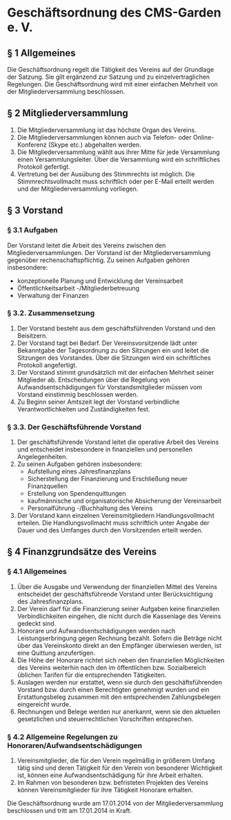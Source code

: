 # Geschäftsordnung des CMS-Garden e. V.

## § 1 Allgemeines

Die Geschäftsordnung regelt die Tätigkeit des Vereins auf der Grundlage der Satzung. Sie gilt ergänzend zur Satzung und zu einzelvertraglichen Regelungen. Die Geschäftsordnung wird mit einer einfachen Mehrheit von der Mitgliederversammlung beschlossen.

## § 2 Mitgliederversammlung

1. Die Mitgliederversammlung ist das höchste Organ des Vereins. 
2. Die Mitgliederversammlungen können auch via Telefon- oder Online-Konferenz (Skype etc.) abgehalten werden.
3. Die Mitgliederversammlung wählt aus ihrer Mitte für jede Versammlung einen Versammlungsleiter. Über die Versammlung wird ein schriftliches Protokoll gefertigt. 
4. Vertretung bei der Ausübung des Stimmrechts ist möglich. Die Stimmrechtsvollmacht muss schriftlich oder per E-Mail erteilt werden und der Mitgliederversammlung vorliegen. 

## § 3 Vorstand

### § 3.1 Aufgaben

Der Vorstand leitet die Arbeit des Vereins zwischen den Mitgliederversammlungen. Der Vorstand ist der Mitgliederversammlung gegenüber rechenschaftspflichtig. Zu seinen Aufgaben gehören insbesondere:

* konzeptionelle Planung und Entwicklung der Vereinsarbeit 
* Öffentlichkeitsarbeit -/Mitgliederbetreuung
* Verwaltung der Finanzen

### § 3.2. Zusammensetzung

1. Der Vorstand besteht aus dem geschäftsführenden Vorstand und den Beisitzern. 
2. Der Vorstand tagt bei Bedarf. Der Vereinsvorsitzende lädt unter Bekanntgabe der Tagesordnung zu den Sitzungen ein und leitet die Sitzungen des Vorstandes. Über die Sitzungen wird ein schriftliches Protokoll angefertigt. 
3. Der Vorstand stimmt grundsätzlich mit der einfachen Mehrheit seiner Mitglieder ab. Entscheidungen über die Regelung von Aufwandsentschädigungen für Vorstandsmitglieder müssen vom Vorstand einstimmig beschlossen werden. 
4. Zu Beginn seiner Amtszeit legt der Vorstand verbindliche Verantwortlichkeiten und Zuständigkeiten fest.

### § 3.3. Der Geschäftsführende Vorstand

1. Der geschäftsführende Vorstand leitet die operative Arbeit des Vereins und entscheidet insbesondere in finanziellen und personellen Angelegenheiten. 
2. Zu seinen Aufgaben gehören insbesondere: 
    * Aufstellung eines Jahresfinanzplans
    * Sicherstellung der Finanzierung und Erschließung neuer Finanzquellen
    * Erstellung von Spendenquittungen
    * kaufmännische und organisatorische Absicherung der Vereinsarbeit
    * Personalführung -/Buchhaltung des Vereins
3. Der Vorstand kann einzelnen Vereinsmitgliedern Handlungsvollmacht erteilen. Die Handlungsvollmacht muss schriftlich unter Angabe der Dauer und des Umfanges durch den Vorsitzenden erteilt werden.


## § 4 Finanzgrundsätze des Vereins

### § 4.1 Allgemeines

1. Über die Ausgabe und Verwendung der finanziellen Mittel des Vereins entscheidet der geschäftsführende Vorstand unter Berücksichtigung des Jahresfinanzplans. 
2. Der Verein darf für die Finanzierung seiner Aufgaben keine finanziellen Verbindlichkeiten eingehen, die nicht durch die Kassenlage des Vereins gedeckt sind. 
3. Honorare und Aufwandsentschädigungen werden nach Leistungserbringung gegen Rechnung bezahlt. Sofern die Beträge nicht über das Vereinskonto direkt an den Empfänger überwiesen werden, ist eine Quittung anzufertigen. 
4. Die Höhe der Honorare richtet sich neben den finanziellen Möglichkeiten des Vereins weiterhin nach den im öffentlichen bzw. Sozialbereich üblichen Tarifen für die entsprechenden Tätigkeiten. 
5. Auslagen werden nur erstattet, wenn sie durch den geschäftsführenden Vorstand bzw. durch einen Berechtigten genehmigt wurden und ein Erstattungsbeleg zusammen mit den entsprechenden Zahlungsbelegen eingereicht wurde. 
6. Rechnungen und Belege werden nur anerkannt, wenn sie den aktuellen gesetzlichen und steuerrechtlichen Vorschriften entsprechen.

### § 4.2 Allgemeine Regelungen zu Honoraren/Aufwandsentschädigungen

1. Vereinsmitglieder, die für den Verein regelmäßig in größerem Umfang tätig sind und deren Tätigkeit für den Verein von besonderer Wichtigkeit ist, können eine Aufwandsentschädigung für ihre Arbeit erhalten. 
2. Im Rahmen von besonderen bzw. befristeten Projekten des Vereins können Vereinsmitglieder für ihre Tätigkeit Honorare erhalten.

Die Geschäftsordnung wurde am 17.01.2014 von der Mitgliederversammlung beschlossen und tritt am 17.01.2014 in Kraft.